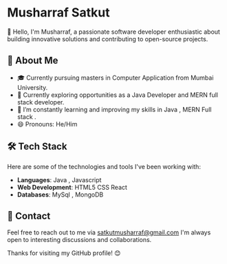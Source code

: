 # Musharraf Satkut
👋 Hello, I'm Musharraf, a passionate software developer enthusiastic about building innovative solutions and contributing to open-source projects.

## 🚀 About Me
- 🎓 Currently pursuing  masters in Computer Application from Mumbai University.
- 💼 Currently exploring opportunities as a Java Developer and MERN full stack developer.
- 🌱 I’m constantly learning and improving my skills in Java , MERN Full stack .
- 😄 Pronouns: He/Him 

## 🛠️ Tech Stack

Here are some of the technologies and tools I've been working with:

- **Languages**: Java , Javascript
- **Web Development**: HTML5 CSS React
- **Databases**: MySql , MongoDB

## 💬 Contact

Feel free to reach out to me via satkutmusharraf@gmail.com  I'm always open to interesting discussions and collaborations.

Thanks for visiting my GitHub profile! 😊

